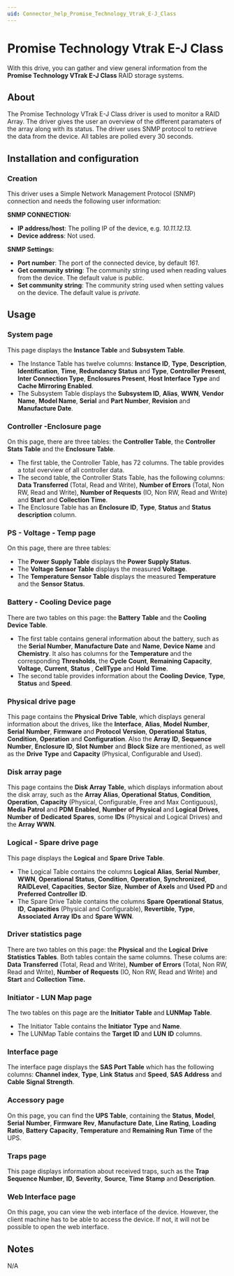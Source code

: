 ```yaml
---
uid: Connector_help_Promise_Technology_Vtrak_E-J_Class
---
```


# Promise Technology Vtrak E-J Class

With this drive, you can gather and view general information from the **Promise Technology VTrak E-J Class** RAID storage systems.

## About

The Promise Technology VTrak E-J Class driver is used to monitor a RAID Array. The driver gives the user an overview of the different paramaters of the array along with its status. The driver uses SNMP protocol to retrieve the data from the device. All tables are polled every 30 seconds.

## Installation and configuration

### Creation

This driver uses a Simple Network Management Protocol (SNMP) connection and needs the following user information:

**SNMP CONNECTION:**

- **IP address/host**: The polling IP of the device, e.g. *10.11.12.13.*
- **Device address**: Not used.

**SNMP Settings:**

- **Port number**: The port of the connected device, by default *161*.
- **Get community string**: The community string used when reading values from the device. The default value is *public*.
- **Set community string**: The community string used when setting values on the device. The default value is *private.*

## Usage

### System page

This page displays the **Instance Table** and **Subsystem Table**.

- The Instance Table has twelve columns: **Instance ID**, **Type**, **Description**, **Identification**, **Time**, **Redundancy Status** and **Type**, **Controller Present**, **Inter Connection Type**, **Enclosures Present**, **Host Interface Type** and **Cache Mirroring Enabled**.
- The Subsystem Table displays the **Subsystem ID**, **Alias**, **WWN**, **Vendor Name**, **Model Name**, **Serial** and **Part Number**, **Revision** and **Manufacture Date**.

### Controller -Enclosure page

On this page, there are three tables: the **Controller Table**, the **Controller Stats Table** and the **Enclosure Table**.

- The first table, the Controller Table, has 72 columns. The table provides a total overview of all controller data.
- The second table, the Controller Stats Table, has the following columns: **Data Transferred** (Total, Read and Write), **Number of Errors** (Total, Non RW, Read and Write), **Number of Requests** (IO, Non RW, Read and Write) and **Start** and **Collection Time**.
- The Enclosure Table has an **Enclosure ID**, **Type**, **Status** and **Status description** column.

### PS - Voltage - Temp page

On this page, there are three tables:

- The **Power Supply Table** displays the **Power Supply Status**.
- The **Voltage Sensor Table** displays the measured **Voltage**.
- The **Temperature Sensor Table** displays the measured **Temperature** and the **Sensor Status**.

### Battery - Cooling Device page

There are two tables on this page: the **Battery** **Table** and the **Cooling Device Table**.

- The first table contains general information about the battery, such as the **Serial Number**, **Manufacture Date** and **Name**, **Device Name** and **Chemistry**. It also has columns for the **Temperature** and the corresponding **Thresholds**, the **Cycle** **Count**, **Remaining** **Capacity**, **Voltage**, **Current**, **Status** , **CellType** and **Hold** **Time**.
- The second table provides information about the **Cooling** **Device**, **Type**, **Status** and **Speed**.

### Physical drive page

This page contains the **Physical** **Drive** **Table**, which displays general information about the drives, like the **Interface**, **Alias**, **Model** **Number**, **Serial** **Number**, **Firmware** and **Protocol** **Version**, **Operational** **Status**, **Condition**, **Operation** and **Configuration**. Also the **Array** **ID**, **Sequence** **Number**, **Enclosure** **ID**, **Slot** **Number** and **Block** **Size** are mentioned, as well as the **Drive** **Type** and **Capacity** (Physical, Configurable and Used).

### Disk array page

This page contains the **Disk** **Array** **Table**, which displays information about the disk array, such as the **Array** **Alias**, **Operational** **Status**, **Condition**, **Operation**, **Capacity** (Physical, Configurable, Free and Max Contiguous), **Media** **Patrol** and **PDM** **Enabled**, **Number** **of** **Physical** and **Logical** **Drives**, **Number** **of** **Dedicated** **Spares**, some **IDs** (Physical and Logical Drives) and the **Array** **WWN**.

### Logical - Spare drive page

This page displays the **Logical** and **Spare** **Drive** **Table**.

- The Logical Table contains the columns **Logical** **Alias**, **Serial** **Number**, **WWN**, **Operational** **Status**, **Condition**, **Operation**, **Synchronized**, **RAIDLevel**, **Capacities**, **Sector** **Size**, **Number** **of** **Axels** and **Used** **PD** and **Preferred** **Controller** **ID**.
- The Spare Drive Table contains the columns **Spare** **Operational** **Status**, **ID**, **Capacities** (Physical and Configurable), **Revertible**, **Type**, **Associated** **Array** **IDs** and **Spare** **WWN**.

### Driver statistics page

There are two tables on this page: the **Physical** and the **Logical** **Drive** **Statistics** **Tables**. Both tables contain the same columns. These colums are: **Data** **Transferred** (Total, Read and Write), **Number** **of** **Errors** (Total, Non RW, Read and Write), **Number** **of** **Requests** (IO, Non RW, Read and Write) and **Start** and **Collection** **Time.**

### Initiator - LUN Map page

The two tables on this page are the **Initiator** **Table** and **LUNMap** **Table**.

- The Initiator Table contains the **Initiator** **Type** and **Name**.
- The LUNMap Table contains the **Target** **ID** and **LUN** **ID** columns.

### Interface page

The interface page displays the **SAS Port Table** which has the following columns: **Channel** **index**, **Type**, **Link** **Status** and **Speed**, **SAS** **Address** and **Cable** **Signal** **Strength**.

### Accessory page

On this page, you can find the **UPS Table**, containing the **Status**, **Model**, **Serial** **Number**, **Firmware** **Rev**, **Manufacture** **Date**, **Line** **Rating**, **Loading** **Ratio**, **Battery** **Capacity**, **Temperature** and **Remaining** **Run** **Time** of the UPS.

### Traps page

This page displays information about received traps, such as the **Trap Sequence Number**, **ID**, **Severity**, **Source**, **Time** **Stamp** and **Description**.

### Web Interface page

On this page, you can view the web interface of the device. However, the client machine has to be able to access the device. If not, it will not be possible to open the web interface.

## Notes

N/A
